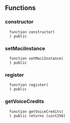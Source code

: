 


## Functions
### constructor
```solidity
  function constructor(
  ) public
```




### setMaciInstance
```solidity
  function setMaciInstance(
  ) public
```




### register
```solidity
  function register(
  ) public
```




### getVoiceCredits
```solidity
  function getVoiceCredits(
  ) public returns (uint256)
```




